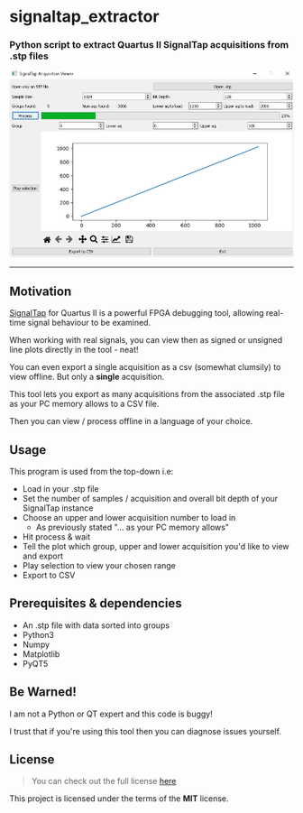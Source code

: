signaltap_extractor
========

### Python script to extract Quartus II SignalTap acquisitions from .stp files

![SignalTap Extractor](images/extractor_image.png)

----

## Motivation

[SignalTap](https://www.intel.com/content/www/us/en/docs/programmable/683819/21-3/logic-analyzer-introduction.html)
 for Quartus II is a powerful FPGA debugging tool, allowing real-time signal behaviour to be examined.

When working with real signals, you can view then as signed or unsigned line plots directly in the tool - neat!

You can even export a single acquisition as a csv (somewhat clumsily) to view offline. But only a **single** acquisition.

This tool lets you export as many acquisitions from the associated .stp file as your PC memory allows to a CSV file.

Then you can view / process offline in a language of your choice.

## Usage

This program is used from the top-down i.e:

- Load in your .stp file
- Set the number of samples / acquisition and overall bit depth of your SignalTap instance
- Choose an upper and lower acquisition number to load in
	-	As previously stated "... as your PC memory allows"
- Hit process & wait
- Tell the plot which group, upper and lower acquisition you'd like to view and export
- Play selection to view your chosen range
- Export to CSV

## Prerequisites & dependencies

- An .stp file with data sorted into groups
- Python3
- Numpy
- Matplotlib
- PyQT5

## Be Warned!

I am not a Python or QT expert and this code is buggy!

I trust that if you're using this tool then you can diagnose issues yourself.

## License

> You can check out the full license [here](LICENSE)

This project is licensed under the terms of the **MIT** license.





